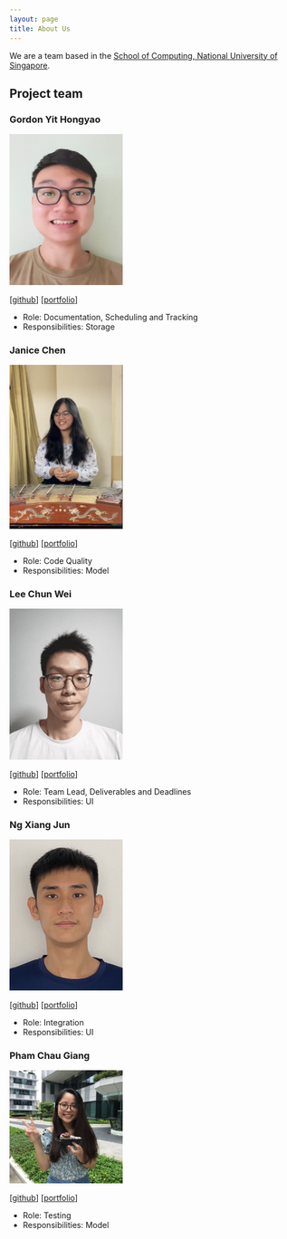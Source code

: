 ```yaml
---
layout: page
title: About Us
---
```


We are a team based in the [School of Computing, National University of Singapore](http://www.comp.nus.edu.sg).

## Project team


### Gordon Yit Hongyao

<img src="images/gordon25.png" width="200px">

[[github](http://github.com/gordon25)]
[[portfolio](team/gordon25.md)]

* Role: Documentation, Scheduling and Tracking
* Responsibilities: Storage


### Janice Chen

<img src="images/janjanchen.png" width="200px">

[[github](http://github.com/janjanchen)]
[[portfolio](team/janjanchen.md)]

* Role: Code Quality
* Responsibilities: Model


### Lee Chun Wei

<img src="images/chunweii.png" width="200px">

[[github](http://github.com/chunweii)]
[[portfolio](team/chunweii.md)]

* Role: Team Lead, Deliverables and Deadlines
* Responsibilities: UI

### Ng Xiang Jun

<img src="images/xiangjunn.png" width="200px">

[[github](http://github.com/xiangjunn)]
[[portfolio](team/xiangjunn.md)]

* Role: Integration
* Responsibilities: UI

### Pham Chau Giang

<img src="images/pcgiang.png" width="200px">

[[github](http://github.com/pcgiang)]
[[portfolio](team/pcgiang.md)]

* Role: Testing
* Responsibilities: Model

